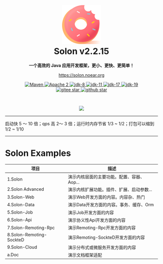 <h1 align="center" style="text-align:center;">
<img src="solon_icon.png" width="128" />
<br />
Solon v2.2.15
</h1>
<p align="center">
	<strong>一个高效的 Java 应用开发框架，更小、更快、更简单！</strong>
</p>
<p align="center">
	<a href="https://solon.noear.org/">https://solon.noear.org</a>
</p>

<p align="center">
    <a target="_blank" href="https://search.maven.org/search?q=org.noear%20solon">
        <img src="https://img.shields.io/maven-central/v/org.noear/solon.svg?label=Maven%20Central" alt="Maven" />
    </a>
    <a target="_blank" href="https://www.apache.org/licenses/LICENSE-2.0.txt">
		<img src="https://img.shields.io/:license-Apache2-blue.svg" alt="Apache 2" />
	</a>
    <a target="_blank" href="https://www.oracle.com/java/technologies/javase/javase-jdk8-downloads.html">
		<img src="https://img.shields.io/badge/JDK-8-green.svg" alt="jdk-8" />
	</a>
    <a target="_blank" href="https://www.oracle.com/java/technologies/javase/jdk11-archive-downloads.html">
		<img src="https://img.shields.io/badge/JDK-11-green.svg" alt="jdk-11" />
	</a>
    <a target="_blank" href="https://www.oracle.com/java/technologies/javase/jdk17-archive-downloads.html">
		<img src="https://img.shields.io/badge/JDK-17-green.svg" alt="jdk-17" />
	</a>
    <a target="_blank" href="https://www.oracle.com/java/technologies/javase/jdk19-archive-downloads.html">
		<img src="https://img.shields.io/badge/JDK-19-green.svg" alt="jdk-19" />
	</a>
    <br />
    <a target="_blank" href='https://gitee.com/noear/solon/stargazers'>
		<img src='https://gitee.com/noear/solon/badge/star.svg' alt='gitee star'/>
	</a>
    <a target="_blank" href='https://github.com/noear/solon/stargazers'>
		<img src="https://img.shields.io/github/stars/noear/solon.svg?logo=github" alt="github star"/>
	</a>
</p>

<br/>
<p align="center">
	<a href="https://jq.qq.com/?_wv=1027&k=kjB5JNiC">
	<img src="https://img.shields.io/badge/QQ交流群-22200020-orange"/></a>
</p>


<hr />

启动快 5 ～ 10 倍；qps 高 2～ 3 倍；运行时内存节省 1/3 ~ 1/2；打包可以缩到 1/2 ~ 1/10

<hr />

# Solon Examples


| 项目                       | 描述                        | 
|--------------------------|---------------------------| 
| 1.Solon                  | 演示内核层面的主要功能。配置、容器、Aop...  |
| 2.Solon Advanced         | 演示内核扩展功能。插件、扩展、启动参数...    |
| 3.Solon-Web              | 演示Web开发方面的内容。内容杂、热门       | 
| 4.Solon-Data             | 演示Data开发方面的内容。事务、缓存、Orm   | 
| 5.Solon-Job              | 演示Job开发方面的内容              | 
| 6.Solon-Api              | 演示协义性Api开发方面的内容           | 
| 7.Solon-Remoting-Rpc     | 演示Remoting-Rpc开发方面的内容     | 
| 8.Solon-Remoting-SockteD | 演示Remoting-SockteD开发方面的内容 | 
| 9.Solon-Cloud            | 演示分布式或微服务开发方面的内容          | 
| a.Doc                    | 演示文档框架适配                  | 
